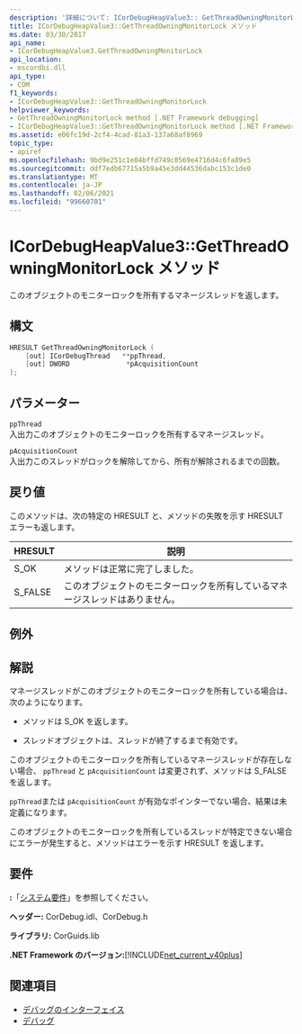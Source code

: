 ```yaml
---
description: '詳細について: ICorDebugHeapValue3:: GetThreadOwningMonitorLock メソッド'
title: ICorDebugHeapValue3::GetThreadOwningMonitorLock メソッド
ms.date: 03/30/2017
api_name:
- ICorDebugHeapValue3.GetThreadOwningMonitorLock
api_location:
- mscordbi.dll
api_type:
- COM
f1_keywords:
- ICorDebugHeapValue3::GetThreadOwningMonitorLock
helpviewer_keywords:
- GetThreadOwningMonitorLock method [.NET Framework debugging]
- ICorDebugHeapValue3::GetThreadOwningMonitorLock method [.NET Framework debugging]
ms.assetid: e06fc19d-2cf4-4cad-81a3-137a68af8969
topic_type:
- apiref
ms.openlocfilehash: 9bd9e251c1e04bffd749c0569e4716d4c6fa89e5
ms.sourcegitcommit: ddf7edb67715a5b9a45e3dd44536dabc153c1de0
ms.translationtype: MT
ms.contentlocale: ja-JP
ms.lasthandoff: 02/06/2021
ms.locfileid: "99660701"
---
```

# <a name="icordebugheapvalue3getthreadowningmonitorlock-method"></a>ICorDebugHeapValue3::GetThreadOwningMonitorLock メソッド

このオブジェクトのモニターロックを所有するマネージスレッドを返します。  
  
## <a name="syntax"></a>構文  
  
```cpp  
HRESULT GetThreadOwningMonitorLock (  
    [out] ICorDebugThread   **ppThread,  
    [out] DWORD              *pAcquisitionCount  
);  
```  
  
## <a name="parameters"></a>パラメーター  

 `ppThread`  
 入出力このオブジェクトのモニターロックを所有するマネージスレッド。  
  
 `pAcquisitionCount`  
 入出力このスレッドがロックを解除してから、所有が解除されるまでの回数。  
  
## <a name="return-value"></a>戻り値  

 このメソッドは、次の特定の HRESULT と、メソッドの失敗を示す HRESULT エラーも返します。  
  
|HRESULT|説明|  
|-------------|-----------------|  
|S_OK|メソッドは正常に完了しました。|  
|S_FALSE|このオブジェクトのモニターロックを所有しているマネージスレッドはありません。|  
  
## <a name="exceptions"></a>例外  
  
## <a name="remarks"></a>解説  

 マネージスレッドがこのオブジェクトのモニターロックを所有している場合は、次のようになります。  
  
- メソッドは S_OK を返します。  
  
- スレッドオブジェクトは、スレッドが終了するまで有効です。  
  
 このオブジェクトのモニターロックを所有しているマネージスレッドが存在しない場合、 `ppThread` と `pAcquisitionCount` は変更されず、メソッドは S_FALSE を返します。  
  
 `ppThread`または `pAcquisitionCount` が有効なポインターでない場合、結果は未定義になります。  
  
 このオブジェクトのモニターロックを所有しているスレッドが特定できない場合にエラーが発生すると、メソッドはエラーを示す HRESULT を返します。  
  
## <a name="requirements"></a>要件  

 **:**「[システム要件](../../get-started/system-requirements.md)」を参照してください。  
  
 **ヘッダー:** CorDebug.idl、CorDebug.h  
  
 **ライブラリ:** CorGuids.lib  
  
 **.NET Framework のバージョン:**[!INCLUDE[net_current_v40plus](../../../../includes/net-current-v40plus-md.md)]  
  
## <a name="see-also"></a>関連項目

- [デバッグのインターフェイス](debugging-interfaces.md)
- [デバッグ](index.md)
